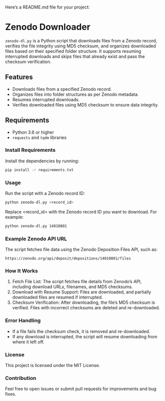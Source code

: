 Here’s a README.md file for your project:

# Zenodo Downloader

`zenodo-dl.py` is a Python script that downloads files from a Zenodo record, verifies the file integrity using MD5 checksum, and organizes downloaded files based on their specified folder structure. It supports resuming interrupted downloads and skips files that already exist and pass the checksum verification.

## Features
- Downloads files from a specified Zenodo record.
- Organizes files into folder structures as per Zenodo metadata.
- Resumes interrupted downloads.
- Verifies downloaded files using MD5 checksum to ensure data integrity.

## Requirements
- Python 3.6 or higher
- `requests` and `tqdm` libraries

### Install Requirements
Install the dependencies by running:

```bash
pip install -r requirements.txt
```

### Usage

Run the script with a Zenodo record ID:

```bash
python zenodo-dl.py <record_id>
```

Replace <record_id> with the Zenodo record ID you want to download. For example:

```bash
python zenodo-dl.py 14010801
```

### Example Zenodo API URL

The script fetches file data using the Zenodo Deposition Files API, such as:

```
https://zenodo.org/api/deposit/depositions/14010801/files
```

### How It Works

1. Fetch File List: The script fetches file details from Zenodo’s API, including download URLs, filenames, and MD5 checksums.
2. Download with Resume Support: Files are downloaded, and partially downloaded files are resumed if interrupted.
3. Checksum Verification: After downloading, the file’s MD5 checksum is verified. Files with incorrect checksums are deleted and re-downloaded.

### Error Handling

* If a file fails the checksum check, it is removed and re-downloaded.
* If any download is interrupted, the script will resume downloading from where it left off.

### License

This project is licensed under the MIT License.

### Contribution

Feel free to open issues or submit pull requests for improvements and bug fixes.
